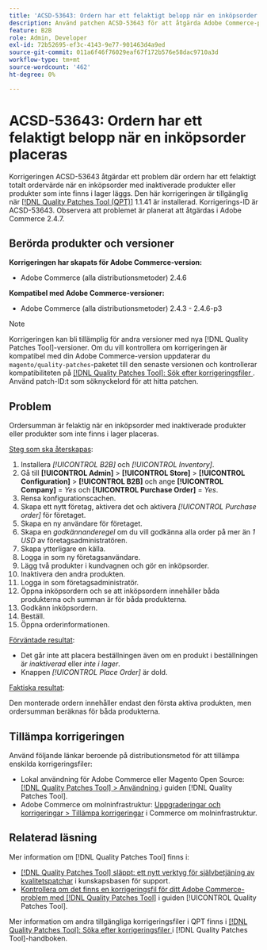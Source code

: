 ```yaml
---
title: 'ACSD-53643: Ordern har ett felaktigt belopp när en inköpsorder placeras'
description: Använd patchen ACSD-53643 för att åtgärda Adobe Commerce-problemet där ordern har ett felaktigt totalt ordervärde när en inköpsorder med inaktiverade eller färdiga produkter läggs.
feature: B2B
role: Admin, Developer
exl-id: 72b52695-ef3c-4143-9e77-901463d4a9ed
source-git-commit: 011a6f46f76029eaf67f172b576e58dac9710a3d
workflow-type: tm+mt
source-wordcount: '462'
ht-degree: 0%

---
```


# ACSD-53643: Ordern har ett felaktigt belopp när en inköpsorder placeras

Korrigeringen ACSD-53643 åtgärdar ett problem där ordern har ett felaktigt totalt ordervärde när en inköpsorder med inaktiverade produkter eller produkter som inte finns i lager läggs. Den här korrigeringen är tillgänglig när [[!DNL Quality Patches Tool (QPT)]](https://experienceleague.adobe.com/en/docs/commerce-operations/tools/quality-patches-tool/quality-patches-tool-to-self-serve-quality-patches) 1.1.41 är installerad. Korrigerings-ID är ACSD-53643. Observera att problemet är planerat att åtgärdas i Adobe Commerce 2.4.7.

## Berörda produkter och versioner

**Korrigeringen har skapats för Adobe Commerce-version:**

* Adobe Commerce (alla distributionsmetoder) 2.4.6

**Kompatibel med Adobe Commerce-versioner:**

* Adobe Commerce (alla distributionsmetoder) 2.4.3 - 2.4.6-p3

>[!NOTE]
>
>Korrigeringen kan bli tillämplig för andra versioner med nya [!DNL Quality Patches Tool]-versioner. Om du vill kontrollera om korrigeringen är kompatibel med din Adobe Commerce-version uppdaterar du `magento/quality-patches`-paketet till den senaste versionen och kontrollerar kompatibiliteten på [[!DNL Quality Patches Tool]: Sök efter korrigeringsfiler ](https://experienceleague.adobe.com/tools/commerce-quality-patches/index.html). Använd patch-ID:t som söknyckelord för att hitta patchen.

## Problem

Ordersumman är felaktig när en inköpsorder med inaktiverade produkter eller produkter som inte finns i lager placeras.

<u>Steg som ska återskapas</u>:

1. Installera *[!UICONTROL B2B]* och *[!UICONTROL Inventory]*.
1. Gå till **[!UICONTROL Admin]** > **[!UICONTROL Store]** > **[!UICONTROL Configuration]** > **[!UICONTROL B2B]** och ange **[!UICONTROL Company]** = *Yes* och **[!UICONTROL Purchase Order]** = *Yes*.
1. Rensa konfigurationscachen.
1. Skapa ett nytt företag, aktivera det och aktivera *[!UICONTROL Purchase order]* för företaget.
1. Skapa en ny användare för företaget.
1. Skapa en *godkännanderegel* om du vill godkänna alla order på mer än *1 USD* av företagsadministratören.
1. Skapa ytterligare en källa.
1. Logga in som ny företagsanvändare.
1. Lägg två produkter i kundvagnen och gör en inköpsorder.
1. Inaktivera den andra produkten.
1. Logga in som företagsadministratör.
1. Öppna inköpsordern och se att inköpsordern innehåller båda produkterna och summan är för båda produkterna.
1. Godkänn inköpsordern.
1. Beställ.
1. Öppna orderinformationen.

<u>Förväntade resultat</u>:

* Det går inte att placera beställningen även om en produkt i beställningen är *inaktiverad* eller *inte i lager*.
* Knappen *[!UICONTROL Place Order]* är dold.

<u>Faktiska resultat</u>:

Den monterade ordern innehåller endast den första aktiva produkten, men ordersumman beräknas för båda produkterna.

## Tillämpa korrigeringen

Använd följande länkar beroende på distributionsmetod för att tillämpa enskilda korrigeringsfiler:

* Lokal användning för Adobe Commerce eller Magento Open Source: [[!DNL Quality Patches Tool] > Användning ](/help/tools/quality-patches-tool/usage.md) i guiden [!DNL Quality Patches Tool].
* Adobe Commerce om molninfrastruktur: [Uppgraderingar och korrigeringar > Tillämpa korrigeringar](https://experienceleague.adobe.com/docs/commerce-cloud-service/user-guide/develop/upgrade/apply-patches.html) i Commerce om molninfrastruktur.

## Relaterad läsning

Mer information om [!DNL Quality Patches Tool] finns i:

* [[!DNL Quality Patches Tool] släppt: ett nytt verktyg för självbetjäning av kvalitetspatchar](https://experienceleague.adobe.com/en/docs/commerce-operations/tools/quality-patches-tool/quality-patches-tool-to-self-serve-quality-patches) i kunskapsbasen för support.
* [Kontrollera om det finns en korrigeringsfil för ditt Adobe Commerce-problem med  [!DNL Quality Patches Tool]](/help/tools/quality-patches-tool/patches-available-in-qpt/check-patch-for-magento-issue-with-magento-quality-patches.md) i guiden [!UICONTROL Quality Patches Tool].


Mer information om andra tillgängliga korrigeringsfiler i QPT finns i [[!DNL Quality Patches Tool]: Söka efter korrigeringsfiler ](https://experienceleague.adobe.com/tools/commerce-quality-patches/index.html) i [!DNL Quality Patches Tool]-handboken.
